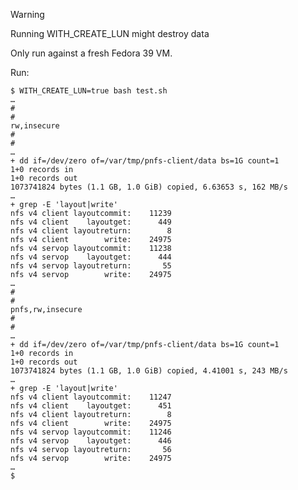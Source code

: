 
> [!WARNING]
> Running WITH_CREATE_LUN might destroy data

Only run against a fresh Fedora 39 VM.

Run:

    $ WITH_CREATE_LUN=true bash test.sh
    …
    #
    #
    rw,insecure
    #
    #
    …
    + dd if=/dev/zero of=/var/tmp/pnfs-client/data bs=1G count=1
    1+0 records in
    1+0 records out
    1073741824 bytes (1.1 GB, 1.0 GiB) copied, 6.63653 s, 162 MB/s
    …
    + grep -E 'layout|write'
    nfs v4 client layoutcommit:    11239 
    nfs v4 client    layoutget:      449 
    nfs v4 client layoutreturn:        8 
    nfs v4 client        write:    24975 
    nfs v4 servop layoutcommit:    11238 
    nfs v4 servop    layoutget:      444 
    nfs v4 servop layoutreturn:       55 
    nfs v4 servop        write:    24975 
    …
    #
    #
    pnfs,rw,insecure
    #
    #
    …
    + dd if=/dev/zero of=/var/tmp/pnfs-client/data bs=1G count=1
    1+0 records in
    1+0 records out
    1073741824 bytes (1.1 GB, 1.0 GiB) copied, 4.41001 s, 243 MB/s
    …
    + grep -E 'layout|write'
    nfs v4 client layoutcommit:    11247 
    nfs v4 client    layoutget:      451 
    nfs v4 client layoutreturn:        8 
    nfs v4 client        write:    24975 
    nfs v4 servop layoutcommit:    11246 
    nfs v4 servop    layoutget:      446 
    nfs v4 servop layoutreturn:       56 
    nfs v4 servop        write:    24975 
    …
    $
